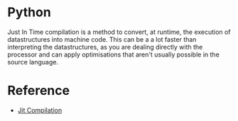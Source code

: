 # Python

Just In Time compilation is a method to convert, at runtime, the execution of datastructures into machine code. This can be a a lot faster than interpreting the datastructures, as you are dealing directly with the processor and can apply optimisations that aren't usually possible in the source language.



# Reference
- [Jit Compilation](https://www.youtube.com/watch?v=sQTOIkOMDIw)